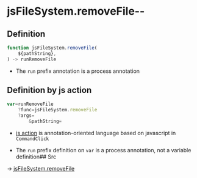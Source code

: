 # jsFileSystem.removeFile--

## Definition

```js.js
function jsFileSystem.removeFile(
	${pathString},
) -> runRemoveFile
```

- The `run` prefix annotation is a process annotation
## Definition by js action

```js.js
var=runRemoveFile
	?func=jsFileSystem.removeFile
	?args=
		&pathString=
```

- [js action](#) is annotation-oriented language based on javascript in `CommandClick`

- The `run` prefix definition on `var` is a process annotation, not a variable definition## Src

-> [jsFileSystem.removeFile](https://github.com/puutaro/CommandClick/blob/master/app/src/main/java/com/puutaro/commandclick/fragment_lib/terminal_fragment/js_interface/file/JsFileSystem.kt#L228)


